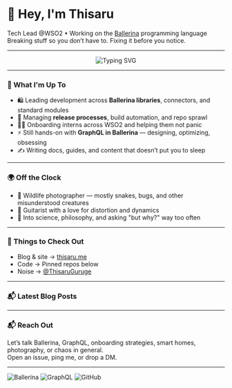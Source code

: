 # 👋 Hey, I'm Thisaru

Tech Lead @WSO2 • Working on the [Ballerina](https://ballerina.io) programming language  
Breaking stuff so you don’t have to. Fixing it before you notice.

---

<p align="center">
  <img src="https://readme-typing-svg.herokuapp.com?font=Fira+Code&size=24&duration=3000&pause=2000&color=F76C6C&center=true&vCenter=true&width=500&lines=Hi+I'm+Thisaru;Tech+Lead+%40+WSO2;Ballerina+Language+Contributor;Wildlife+Photographer+%26+Guitarist" alt="Typing SVG" />
</p>

---

### 🔭 What I'm Up To

- 🛍️ Leading development across **Ballerina libraries**, connectors, and standard modules  
- 🚀 Managing **release processes**, build automation, and repo sprawl  
- 👨‍🏫 Onboarding interns across WSO2 and helping them not panic  
- ⚡️ Still hands-on with **GraphQL in Ballerina** — designing, optimizing, obsessing  
- ✍️ Writing docs, guides, and content that doesn’t put you to sleep

---

### 🌍 Off the Clock

- 🦎 Wildlife photographer — mostly snakes, bugs, and other misunderstood creatures  
- 🎸 Guitarist with a love for distortion and dynamics  
- 🧠 Into science, philosophy, and asking "but why?" way too often

---

### 📌 Things to Check Out

- Blog & site → [thisaru.me](https://thisaru.me)  
- Code → Pinned repos below  
- Noise → [@ThisaruGuruge](https://twitter.com/ThisaruGuruge)

---

### 📬 Latest Blog Posts

<!-- BLOG-POST-LIST:START -->
<!-- BLOG-POST-LIST:END -->

---

### 📬 Reach Out

Let’s talk Ballerina, GraphQL, onboarding strategies, smart homes, photography, or chaos in general.  
Open an issue, ping me, or drop a DM.

---

![Ballerina](https://img.shields.io/badge/Ballerina-52C3C2?style=for-the-badge&logo=ballerina)
![GraphQL](https://img.shields.io/badge/GraphQL-E10098?style=for-the-badge&logo=graphql)
![GitHub](https://img.shields.io/badge/GitHub-181717?style=for-the-badge&logo=github)
